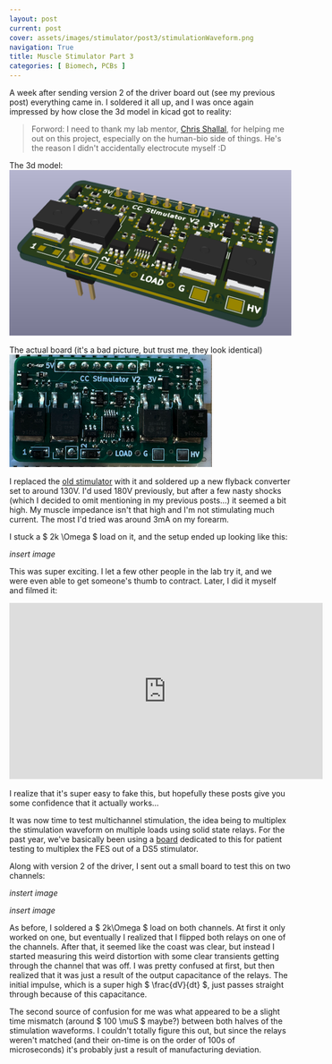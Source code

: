 ```yaml
---
layout: post
current: post
cover: assets/images/stimulator/post3/stimulationWaveform.png
navigation: True
title: Muscle Stimulator Part 3
categories: [ Biomech, PCBs ]
---
```


A week after sending version 2 of the driver board out (see my previous post) everything came in. I soldered it all up, and I was once again impressed by how close the 3d model in kicad got to reality:

>Forword: I need to thank my lab mentor, [Chris Shallal](https://www.linkedin.com/in/christopher-shallal-4a5634150/), for helping me out on this project, especially on the human-bio side of things. He's the reason I didn't accidentally electrocute myself :D

The 3d model:
![DriverV2 model](https://github.com/seanboe/temp_site/blob/master/assets/images/stimulator/post2/newDriverCad.png?raw=true)

The actual board (it's a bad picture, but trust me, they look identical)
![Reality](https://github.com/seanboe/temp_site/blob/master/assets/images/stimulator/post3/driverV2PCB.png?raw=true)


I replaced the [old stimulator](http://localhost:4000/blog/stimulationPart2/) with it and soldered up a new flyback converter set to around 130V. I'd used 180V previously, but after a few nasty shocks (which I decided to omit mentioning in my previous posts...) it seemed a bit high. My muscle impedance isn't that high and I'm not stimulating much current. The most I'd tried was around 3mA on my forearm. 

I stuck a $ 2k \Omega $ load on it, and the setup ended up looking like this: 

_insert image_ 























This was super exciting. I let a few other people in the lab try it, and we were even able to get someone's thumb to contract. Later, I did it myself and filmed it:

<iframe width="560" height="315" src="https://www.youtube.com/embed/6Ep7u_Obvww?si=Tw4OjFrqbyPo8Os9" title="YouTube video player" frameborder="0" allow="accelerometer; autoplay; clipboard-write; encrypted-media; gyroscope; picture-in-picture; web-share" referrerpolicy="strict-origin-when-cross-origin" allowfullscreen></iframe>

I realize that it's super easy to fake this, but hopefully these posts give you some confidence that it actually works...

It was now time to test multichannel stimulation, the idea being to multiplex the stimulation waveform on multiple loads using solid state relays. For the past year, we've basically been using a [board](http://localhost:4000/blog/biomech_1/) dedicated to this for patient testing to multiplex the FES out of a DS5 stimulator. 

Along with version 2 of the driver, I sent out a small board to test this on two channels:

_instert image_

_insert image_

As before, I soldered a $ 2k\Omega $ load on both channels. At first it only worked on one, but eventually I realized that I flipped both relays on one of the channels. After that, it seemed like the coast was clear, but instead I started measuring this weird distortion with some clear transients getting through the channel that was off. I was pretty confused at first, but then realized that it was just a result of the output capacitance of the relays. The initial impulse, which is a super high $ \frac{dV}{dt} $, just passes straight through because of this capacitance.  

The second source of confusion for me was what appeared to be a slight time mismatch (around $ 100 \muS $ maybe?) between both halves of the stimulation waveforms. I couldn't totally figure this out, but since the relays weren't matched (and their on-time is on the order of 100s of microseconds) it's probably just a result of manufacturing deviation. 